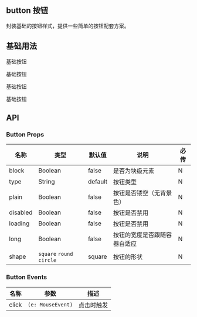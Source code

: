 ## button 按钮

封装基础的按钮样式，提供一些简单的按钮配套方案。


## 基础用法

<div>

  <s-button>基础按钮</s-button>

  <s-button>基础按钮</s-button>

  <s-button>基础按钮</s-button>

  <s-button>基础按钮</s-button>

</div>



## API
### Button Props

名称 | 类型 | 默认值 | 说明 | 必传
-- | -- | -- | -- | --
block | Boolean | false | 是否为块级元素 | N
type | String | default | 按钮类型 | N
plain | Boolean | false | 按钮是否镂空（无背景色）| N
disabled | Boolean | false | 按钮是否禁用 | N
loading | Boolean | false | 按钮是否禁用 | N
long | Boolean | false | 按钮的宽度是否跟随容器自适应 | N
shape | `square` `round` `circle` | square | 按钮的形状 | N




### Button Events

名称 | 参数 | 描述
-- | -- | --
click | `(e: MouseEvent)` | 点击时触发